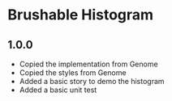 # Brushable Histogram

## 1.0.0
- Copied the implementation from Genome
- Copied the styles from Genome
- Added a basic story to demo the histogram
- Added a basic unit test